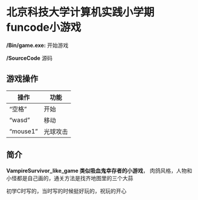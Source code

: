 # 北京科技大学计算机实践小学期funcode小游戏

**/Bin/game.exe:** 开始游戏

**/SourceCode** 源码

## 游戏操作
操作 | 功能
-------- | -----
“空格” | 开始
“wasd” | 移动
“mouse1” | 光球攻击

## 简介
**VampireSurvivor_like_game 类似吸血鬼幸存者的小游戏**， 肉鸽风格，人物和小怪都是自己画的，通关方法是找齐地图里的三个大蒜

初学C时写的，当时写的时候挺好玩的，祝玩的开心
